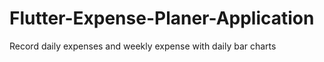 # Flutter-Expense-Planer-Application
Record daily expenses and weekly expense with daily bar charts
